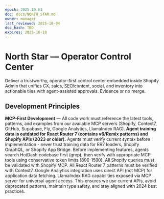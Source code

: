 ```yaml
---
epoch: 2025.10.E1
doc: docs/NORTH_STAR.md
owner: manager
last_reviewed: 2025-10-04
doc_hash: TBD
expires: 2025-10-18
---
```

# North Star — Operator Control Center

Deliver a trustworthy, operator-first control center embedded inside Shopify Admin that unifies CX, sales, SEO/content, social, and inventory into actionable tiles with agent-assisted approvals. Evidence or no merge.

## Development Principles

**MCP-First Development** — All code work must reference the latest tools, patterns, and examples from our available MCP servers (Shopify, Context7, GitHub, Supabase, Fly, Google Analytics, LlamaIndex RAG). **Agent training data is outdated for React Router 7 (contains v6/Remix patterns) and Shopify APIs (2023 or older).** Agents must verify current syntax before implementation - never trust training data for RR7 loaders, Shopify GraphQL, or Shopify App Bridge. Before implementing features, agents search HotDash codebase first (grep), then verify with appropriate MCP tools using conservative token limits (800-1500). All Shopify queries must be validated with Shopify MCP. All React Router 7 patterns must be verified with Context7. Google Analytics integration uses direct API (not MCP) for application data fetching. LlamaIndex RAG capabilities exposed via MCP server for universal agent access. This ensures we use current APIs, avoid deprecated patterns, maintain type safety, and stay aligned with 2024 best practices.
